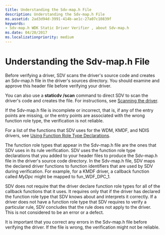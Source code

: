 ```yaml
---
title: Understanding the Sdv-map.h File
description: Understanding the Sdv-map.h File
ms.assetid: 2ad3d94d-3991-414b-ae1c-27a07c10839f
keywords:
- Sdv-map.h WDK Static Driver Verifier , about Sdv-map.h
ms.date: 04/20/2017
ms.localizationpriority: medium
---
```


# Understanding the Sdv-map.h File


Before verifying a driver, SDV scans the driver's source code and creates an Sdv-map.h file in the driver's sources directory. You should examine and approve this header file before verifying your driver.

You can also use a **staticdv /scan** command to direct SDV to scan the driver's code and creates the file. For instructions, see [Scanning the driver](scanning-the-driver.md).

If the Sdv-map.h file is incomplete or incorrect, that is, if any of the entry points are missing, or the entry points are associated with the wrong function role type, the verification is not reliable.

For a list of the functions that SDV uses for the WDM, KMDF, and NDIS drivers, see [Using Function Role Type Declarations](using-function-role-type-declarations.md).

The function role types that appear in the Sdv-map.h file are the ones that SDV uses in its rule verification. SDV uses the function role type declarations that you added to your header files to produce the Sdv-map.h file in the driver's source code directory. In the Sdv-map.h file, SDV maps the declared driver functions to function identifiers that are used by SDV during verification. For example, for a KMDF driver, a callback function called *MyDpc* might be mapped to fun\_WDF\_DPC\_1. 

SDV does not require that the driver declare function role types for all of the callback functions that it uses. It requires only that if the driver has declared the function role type that SDV knows about and interprets it correctly. If a driver does not have a function role type that SDV requires to verify a particular rule, SDV concludes that the rule does not apply to the driver. This is not considered to be an error or a defect. 

It is important that you correct any errors in the Sdv-map.h file before verifying the driver. If the file is wrong, the verification might not be reliable.

 

 





